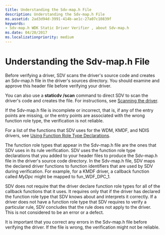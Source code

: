 ```yaml
---
title: Understanding the Sdv-map.h File
description: Understanding the Sdv-map.h File
ms.assetid: 2ad3d94d-3991-414b-ae1c-27a07c10839f
keywords:
- Sdv-map.h WDK Static Driver Verifier , about Sdv-map.h
ms.date: 04/20/2017
ms.localizationpriority: medium
---
```


# Understanding the Sdv-map.h File


Before verifying a driver, SDV scans the driver's source code and creates an Sdv-map.h file in the driver's sources directory. You should examine and approve this header file before verifying your driver.

You can also use a **staticdv /scan** command to direct SDV to scan the driver's code and creates the file. For instructions, see [Scanning the driver](scanning-the-driver.md).

If the Sdv-map.h file is incomplete or incorrect, that is, if any of the entry points are missing, or the entry points are associated with the wrong function role type, the verification is not reliable.

For a list of the functions that SDV uses for the WDM, KMDF, and NDIS drivers, see [Using Function Role Type Declarations](using-function-role-type-declarations.md).

The function role types that appear in the Sdv-map.h file are the ones that SDV uses in its rule verification. SDV uses the function role type declarations that you added to your header files to produce the Sdv-map.h file in the driver's source code directory. In the Sdv-map.h file, SDV maps the declared driver functions to function identifiers that are used by SDV during verification. For example, for a KMDF driver, a callback function called *MyDpc* might be mapped to fun\_WDF\_DPC\_1. 

SDV does not require that the driver declare function role types for all of the callback functions that it uses. It requires only that if the driver has declared the function role type that SDV knows about and interprets it correctly. If a driver does not have a function role type that SDV requires to verify a particular rule, SDV concludes that the rule does not apply to the driver. This is not considered to be an error or a defect. 

It is important that you correct any errors in the Sdv-map.h file before verifying the driver. If the file is wrong, the verification might not be reliable.

 

 





